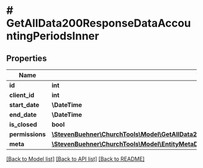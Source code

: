 # # GetAllData200ResponseDataAccountingPeriodsInner

## Properties

Name | Type | Description | Notes
------------ | ------------- | ------------- | -------------
**id** | **int** |  | [optional]
**client_id** | **int** |  | [optional]
**start_date** | **\DateTime** |  | [optional]
**end_date** | **\DateTime** |  | [optional]
**is_closed** | **bool** |  | [optional]
**permissions** | [**\StevenBuehner\ChurchTools\Model\GetAllData200ResponseDataAccountingPeriodsInnerPermissions**](GetAllData200ResponseDataAccountingPeriodsInnerPermissions.md) |  | [optional]
**meta** | [**\StevenBuehner\ChurchTools\Model\EntityMetaData**](EntityMetaData.md) |  | [optional]

[[Back to Model list]](../../README.md#models) [[Back to API list]](../../README.md#endpoints) [[Back to README]](../../README.md)
